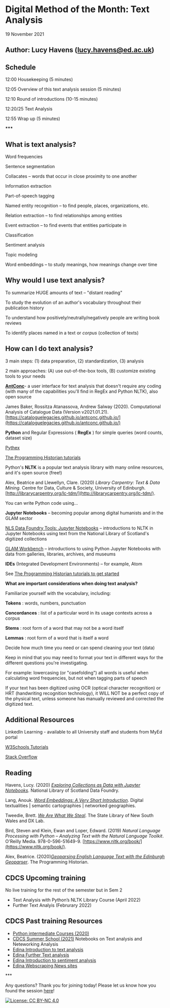 # **Digital Method of the Month: Text Analysis**

19 November 2021

## Author: Lucy Havens (lucy.havens@ed.ac.uk)

## **Schedule**

12:00 Housekeeping (5 minutes)

12:05 Overview of this text analysis session (5 minutes)

12:10 Round of introductions (10-15 minutes)

12:20/25 Text Analysis

12:55 Wrap up (5 minutes)

**\*\*\***

## **What is text analysis?**

Word frequencies

Sentence segmentation

Collacates – words that occur in close proximity to one another

Information extraction

Part-of-speech tagging

Named entity recognition – to find people, places, organizations, etc.

Relation extraction – to find relationships among entities

Event extraction – to find events that entities participate in

Classification

Sentiment analysis

Topic modeling

Word embeddings – to study meanings, how meanings change over time

## **Why would I use text analysis?**

To summarize HUGE amounts of text – &quot;distant reading&quot;

To study the evolution of an author&#39;s vocabulary throughout their publication history

To understand how positively/neutrally/negatively people are writing book reviews

To identify places named in a text or _corpus_ (collection of texts)

## **How can I do text analysis?**

3 main steps: (1) data preparation, (2) standardization, (3) analysis

2 main approaches: (A) use out-of-the-box tools, (B) customize existing tools to your needs

[**AntConc**](http://www.laurenceanthony.net/software/antconc/)- a user interface for text analysis that doesn&#39;t require any coding (with many of the capabilities you&#39;ll find in RegEx and Python NLTK), also open source

James Baker, Rossitza Atanassova, Andrew Salway (2020). Computational Analysis of Catalogue Data (Version v2021.01.21). [https://cataloguelegacies.github.io/antconc.github.io/](https://cataloguelegacies.github.io/antconc.github.io/)

**Python** and Regular Expressions ( **RegEx** ) for simple queries (word counts, dataset size)

[Pythex](https://pythex.org/)

[The Programming Historian tutorials](https://programminghistorian.org/en/lessons/?topic=python)

Python&#39;s **NLTK** is a popular text analysis library with many online resources, and it&#39;s open source (free!)

Alex, Beatrice and Llewellyn, Clare. (2020) _Library Carpentry: Text &amp; Data Mining_. Centre for Data, Culture &amp; Society, University of Edinburgh. [http://librarycarpentry.org/lc-tdm/](http://librarycarpentry.org/lc-tdm/).

You can write Python code using...

**Jupyter Notebooks** – becoming popular among digital humanists and in the GLAM sector

[NLS Data Foundry Tools: Jupyter Notebooks](https://data.nls.uk/tools/jupyter-notebooks/) – introductions to NLTK in Jupyter Notebooks using text from the National Library of Scotland&#39;s digitized collections

[GLAM Workbench](https://glam-workbench.github.io/) – introductions to using Python Jupyter Notebooks with data from galleries, libraries, archives, and museums

**IDEs** (Integrated Development Environments) – for example, Atom

See [The Programming Historian tutorials to get started](https://programminghistorian.org/en/lessons/?search=integrated+development+environment)

**What are important considerations when doing text analysis?**

Familiarize yourself with the vocabulary, including:

**Tokens** : words, numbers, punctuation

**Concordances** : list of a particular word in its usage contexts across a corpus

**Stems** : root form of a word that may not be a word itself

**Lemmas** : root form of a word that is itself a word

Decide how much time you need or can spend cleaning your text (data)

Keep in mind that you may need to format your text in different ways for the different questions you&#39;re investigating.

For example: lowercasing (or &quot;casefolding&quot;) all words is useful when calculating word frequencies, but not when tagging parts of speech

If your text has been digitized using OCR (optical character recognition) or HRT (handwriting recognition technology), it WILL NOT be a perfect copy of the physical text, unless someone has manually reviewed and corrected the digitized text.

## **Additional Resources**

LinkedIn Learning - available to all University staff and students from MyEd portal

[W3Schools Tutorials](https://www.w3schools.com/)

[Stack Overflow](https://stackoverflow.com/)

## **Reading**

Havens, Lucy. (2020) [_Exploring Collections as Data with Jupyter Notebooks_](https://data.nls.uk/projects/exploring-collections-as-data-with-jupyter-notebooks/). National Library of Scotland Data Foundry.

Lang, Anouk. [_Word Embeddings: A Very Short Introduction_](https://aelang.github.io/word-embeddings). Digital textualities | semantic cartographies | networked geographies.

Tweedie, Brett. [_We Are What We Steal_](https://dxlab.sl.nsw.gov.au/we-are-what-we-steal/). The State Library of New South Wales and DX Lab.

Bird, Steven and Klein, Ewan and Loper, Edward. (2019) _Natural Language Processing with Python – Analyzing Text with the Natural Language Toolkit_. O&#39;Reilly Media. 978-0-596-51649-9. [https://www.nltk.org/book/](https://www.nltk.org/book/).

Alex, Beatrice. (2020)[_Geoparsing English Language Text with the Edinburgh Geoparser_](https://programminghistorian.org/en/lessons/geoparsing-text-with-edinburgh). The Programming Historian.

## **CDCS Upcoming training**
No live training for the rest of the semester but in Sem 2
- Text Analysis with Python’s NLTK Library Course (April 2022)
- Further Text Analyis (Februrary 2022)

## **CDCS Past training Resources**
- [Python intermediate Courses (2020)](https://github.com/DCS-training/python-interm)
- [CDCS Summer School (2021)](https://github.com/DCS-training/CDCS-Summer-School) Notebooks on Text analysis and Neteworking Analysis 
- [Edina Introduction to text analysis](https://learn.edina.ac.uk/intro-ta/)
- [Edina Further Text analysis](https://learn.edina.ac.uk/inter-ta/)
- [Edina Introduction to sentiment analysis ](https://learn.edina.ac.uk/sentiment/)
- [Edina Webscraping News sites](https://digital-exploits.edina.ac.uk/webscraping/)

\*\*\*

Any questions? Thank you for joining today! Please let us know how you found the session [here](https://forms.office.com/Pages/ResponsePage.aspx?id=sAafLmkWiUWHiRCgaTTcYbJksOTKjv5Nsdenk5ny0NNUMFhOVkFOSE9IUkdUTjRTM0Q2RlJNSTFNTy4u)!


[![License: CC BY-NC 4.0](https://licensebuttons.net/l/by-nc/4.0/80x15.png)](https://creativecommons.org/licenses/by-nc/4.0/)
